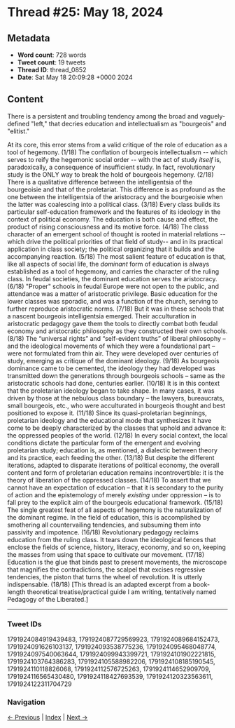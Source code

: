 # Thread #25: May 18, 2024

## Metadata
- **Word count**: 728 words
- **Tweet count**: 19 tweets
- **Thread ID**: thread_0852
- **Date**: Sat May 18 20:09:28 +0000 2024

## Content

There is a persistent and troubling tendency among the broad and vaguely-defined "left," that decries education and intellectualism as "bourgeois" and "elitist."

At its core, this error stems from a valid critique of the role of education as a tool of hegemony. (1/18) The conflation of bourgeois intellectualism -- which serves to reify the hegemonic social order -- with the act of study *itself* is, paradoxically, a consequence of insufficient study. In fact, revolutionary study is the ONLY way to break the hold of bourgeois hegemony. (2/18) There is a qualitative difference between the intelligentsia of the bourgeoisie and that of the proletariat. This difference is as profound as the one between the intelligentsia of the aristocracy and the bourgeoisie when the latter was coalescing into a political class. (3/18) Every class builds its particular self-education framework and the features of its ideology in the context of political economy. The education is both cause and effect, the product of rising consciousness and its motive force. (4/18) The class character of an emergent school of thought is rooted in material relations -- which drive the political priorities of that field of study-- and in its practical application in class society; the political organizing that it builds and the accompanying reaction. (5/18) The most salient feature of education is that, like all aspects of social life, the *dominant* form of education is always established as a tool of hegemony, and carries the character of the ruling class. In feudal societies, the dominant education serves the aristocracy. (6/18) "Proper" schools in feudal Europe were not open to the public, and attendance was a matter of aristocratic privilege. Basic education for the lower classes was sporadic, and was a function of the church, serving to further reproduce aristocratic norms. (7/18) But it was in these schools that a nascent bourgeois intelligentsia emerged. Their acculturation in aristocratic pedagogy gave them the tools to directly combat both feudal economy and aristocratic philosophy as they constructed their own schools. (8/18) The “universal rights” and “self-evident truths” of liberal philosophy – and the ideological movements of which they were a foundational part – were not formulated from thin air. They were developed over centuries of study, emerging as critique of the dominant ideology. (9/18) As bourgeois dominance came to be cemented, the ideology they had developed was transmitted down the generations through bourgeois schools – same as the aristocratic schools had done, centuries earlier. (10/18) It is in this context that the proletarian ideology began to take shape. In many cases, it was driven by those at the nebulous class boundary – the lawyers, bureaucrats, small bourgeois, etc., who were acculturated in bourgeois thought and best positioned to expose it. (11/18) Since its quasi-proletarian beginnings, proletarian ideology and the educational mode that synthesizes it have come to be deeply characterized by the classes that uphold and advance it: the oppressed peoples of the world. (12/18) In every social context, the local conditions dictate the particular form of the emergent and evolving proletarian study; education is, as mentioned, a dialectic between theory and its practice, each feeding the other. (13/18) But despite the different iterations, adapted to disparate iterations of political economy, the overall content and form of proletarian education remains incontrovertible: it is the theory of liberation of the oppressed classes. (14/18) To assert that we cannot have an expectation of education – that it is secondary to the purity of action and the epistemology of merely *existing* under oppression – is to fall prey to the explicit aim of the bourgeois educational framework. (15/18) The single greatest feat of all aspects of hegemony is the naturalization of the dominant regime. In the field of education, this is accomplished by smothering all countervailing tendencies, and subsuming them into passivity and impotence. (16/18) Revolutionary pedagogy reclaims education from the ruling class. It tears down the ideological fences that enclose the fields of science, history, literacy, economy, and so on, keeping the masses from using that space to cultivate our movement. (17/18) Education is the glue that binds past to present movements, the microscope that magnifies the contradictions, the scalpel that excises regressive tendencies, the piston that turns the wheel of revolution. It is utterly indispensable. (18/18) [This thread is an adapted excerpt from a book-length theoretical treatise/practical guide I am writing, tentatively named Pedagogy of the Liberated.]

---

### Tweet IDs
1791924084919439483, 1791924087729569923, 1791924089684152473, 1791924091626103137, 1791924093538775236, 1791924095468048774, 1791924097540063644, 1791924099943399721, 1791924101902221815, 1791924103764386283, 1791924105588982206, 1791924108185190545, 1791924110118826068, 1791924112576725263, 1791924114652909709, 1791924116565430480, 1791924118427693539, 1791924120323563611, 1791924122311704729

### Navigation
[← Previous](#024) | [Index](index.md) | [Next →](#026)
